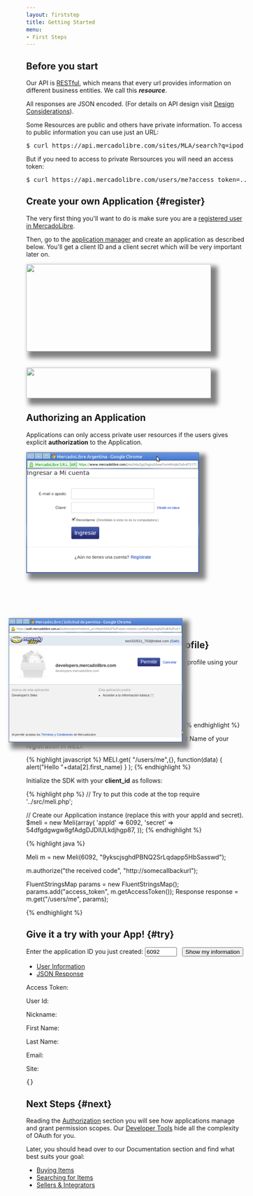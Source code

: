 ```yaml
---
layout: firststep
title: Getting Started
menu: 
- First Steps
---
```



## Before you start


Our API is [RESTful](http://es.wikipedia.org/wiki/Representational_State_Transfer), which means that every url provides information on different business entities. We call this **_resource_**. 

All responses are JSON encoded. (For details on API design visit [Design Considerations](/design-considerations/#json)).

Some Resources are public and others have private information. To access to public information you can use just an URL:

<pre class="terminal">$ curl https://api.mercadolibre.com/sites/MLA/search?q=ipod</pre>


But if you need to access to private Rersources you will need an access token:

<pre class="terminal">$ curl https://api.mercadolibre.com/users/me?access_token=...</pre>



## Create your own Application {#register}


The very first thing you'll want to do is make sure you are a [registered user in MercadoLibre](http://www.mercadolibre.com).

Then, go to the [application manager](http://applications.mercadolibre.com) and create an application as described below. You'll get a client ID and a client secret which will be very important later on.

<style type="text/css">
img.appID
{
  width:423px;
  height:200px;
  background:url(/images/application-detail.png) 0px -10px;
  box-shadow:10px 10px 10px 5px gray; 
}

img.appSecret
{
  width:423px;
  height:70px;
  background:url(/images/application-detail.png) 0 -450px;
  box-shadow:10px 10px 10px 5px gray; 
}
</style>


<img src="" class="appID">
<br /><br /><br />
<img src="" class="appSecret">


## Authorizing an Application

Applications can only access private user resources if the users gives explicit **authorization** to the Application.


<!--<img src="/images/authentication-authorization.png" alt="Authentication" />-->

<div style="height:400px;">
  <img src="/images/authentication.png" style="z-index:1;box-shadow:10px 10px 10px 5px gray;" />
  <img src="/images/authorization.png" style="position:relative;left:-40px;top:100px;z-index:2;box-shadow:10px 10px 10px 5px gray;" />
</div>


## Retrieve your User Information {#profile}

Using our [SDKs](/javascript-sdk) you'll be able to retrieve your own user profile using your own application.

<div id="code">
	<ul>
		<li><a href="#javascript">Javascript</a></li>
		<li><a href="#php">PHP</a></li>
		<li><a href="#java">Java</a></li>
	</ul>
	<div>
		<div id="javascript">
Initialize the API with your client_id as follows:

{% highlight javascript %}
MELI.init({client_id: 6092});
{% endhighlight %}
				

That's it. Afterwards, this line of code will show the First Name of your registration in MELI:

{% highlight javascript %}
MELI.get(
  "/users/me",{},
    function(data) { alert("Hello "+data[2].first_name) }
);
{% endhighlight %}
		</div>
		<div id="php">
Initialize the SDK with your __client_id__ as follows:

{% highlight php %}
// Try to put this code at the top
require '../src/meli.php';

// Create our Application instance (replace this with your appId and secret).
$meli = new Meli(array(
    'appId'         => 6092,
    'secret'        => 54dfgdgwgw8gfAdgDJDIULkdjhgp87,
));
			{% endhighlight %}
		</div>
		<div id="java">
			{% highlight java %}

Meli m = new Meli(6092, "9ykscjsghdPBNQ2SrLqdapp5HbSasswd");

m.authorize("the received code", "http://somecallbackurl");

FluentStringsMap params = new FluentStringsMap();
params.add("access_token", m.getAccessToken());
Response response = m.get("/users/me", params);

{% endhighlight %}
		</div>
	</div>
</div>

<script type="text/javascript">
	$("#code").tabNavigator();
</script>


## Give it a try with your App! {#try}

<p>
  Enter the application ID you just created: <input id="target" type="text" value="6092" size="6" /> &nbsp;
  <input class="ch-btn ch-btn-small" type="button" id="show-my-info" value="Show my information"/>
</p>

<div id="try-by-yourself">
  <ul>
    <li><a href="#user-info">User Information</a></li>
    <li><a href="#response">JSON Response</a></li>
  </ul>
  <div>
    <div id="user-info">
      <p class="ch-form-row ch-form-required"><label for="access_token">Access Token:</label><span id="access_token"></span></p>
      <p class="ch-form-row ch-form-required"><label for="userid">User Id:</label><span id="userid"></span></p>
      <p class="ch-form-row ch-form-required"><label for="nickname">Nickname:</label><span id="nickname"></span></p>
      <p class="ch-form-row ch-form-required"><label for="firstname">First Name:</label><span id="firstname"></span></p>
      <p class="ch-form-row ch-form-required"><label for="lastname">Last Name:</label><span id="lastname"></span></p>
      <p class="ch-form-row ch-form-required"><label for="email">Email:</label><span id="email"></span></p>
      <p class="ch-form-row ch-form-required"><label for="site">Site:</label><span id="site"></span></p>
    </div>
    <div id="response">
      <p><pre id="me">{}</pre></p>
    </div>
  </div>
</div>

<script>
    $(document).ready(function() {

      $("#try-by-yourself").tabNavigator();
    
      $('#show-my-info').click(function() {

          var ID = parseInt($('#target').val());
          console.log(ID);

          MELI.init({client_id: ID});
          
          MELI.login(function() {

            MELI.get('/users/me', null, function(data) {
              
              var userInfo = data[2];
              console.log(userInfo);

              $('#access_token').html(MELI.getToken());
              $('#access_token').show();

              $('#userid').html(JSON.stringify(userInfo.id));
              $('#userid').show();

              $('#nickname').html(JSON.stringify(userInfo.nickname));
              $('#nickname').show();

              $('#firstname').html(JSON.stringify(userInfo.first_name));
              $('#firstname').show();

              $('#lastname').html(JSON.stringify(userInfo.last_name));
              $('#lastname').show();

              $('#email').html(JSON.stringify(userInfo.email));
              $('#email').show();

              $('#site').html(JSON.stringify(userInfo.site_id));
              $('#site').show();

              $('#me').html(JSON.stringify(userInfo));
              $('#me').show();
            });

          });
        });
     });
</script>


## Next Steps {#next}

Reading the [Authorization](/authorization) section you will see how applications manage and grant permission scopes. Our [Developer Tools](/javascript-sdk) hide all the complexity of OAuth for you.

Later, you should head over to our Documentation section and find what best suits your goal:
<ul class="ch-list parameters">
  <li><a href="/bookmarks">Buying Items</a></li>
  <li><a href="/search-visual-introduction">Searching for Items</a></li>
  <li><a href="/listing-introduction">Sellers &amp; Integrators</a></li>
</ul>


